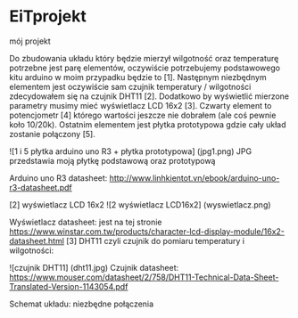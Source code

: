 # EiTprojekt
mój projekt

Do zbudowania układu który będzie mierzył wilgotność oraz temperaturę potrzebne jest parę 
elementów, oczywiście potrzebujemy podstawowego kitu arduino w moim przypadku będzie to [1]. 
Następnym niezbędnym elementem jest oczywiście sam czujnik temperatury / wilgotności 
zdecydowałem się na czujnik DHT11 [2]. Dodatkowo by wyświetlić mierzone parametry musimy mieć 
wyświetlacz LCD 16x2 [3]. Czwarty element to potencjometr [4] którego wartości jeszcze nie 
dobrałem (ale coś pewnie koło 10/20k). Ostatnim elementem jest płytka prototypowa gdzie cały 
układ zostanie połączony [5]. 

![1 i 5 płytka arduino uno R3 + płytka prototypowa]
(jpg1.png)
JPG przedstawia moją płytkę podstawową oraz prototypową

Arduino uno R3 datasheet:
http://www.linhkientot.vn/ebook/arduino-uno-r3-datasheet.pdf

[2] wyświetlacz LCD 16x2
![2 wyświetlacz LCD16x2]
(wyswietlacz.png)

Wyświetlacz datasheet: jest na tej stronie 
https://www.winstar.com.tw/products/character-lcd-display-module/16x2-datasheet.html
[3] DHT11 czyli czujnik do pomiaru temperatury i wilgotności:

![czujnik DHT11]
(dht11.jpg)
Czujnik datasheet:
https://www.mouser.com/datasheet/2/758/DHT11-Technical-Data-Sheet-Translated-Version-1143054.pdf

Schemat układu: niezbędne połączenia 